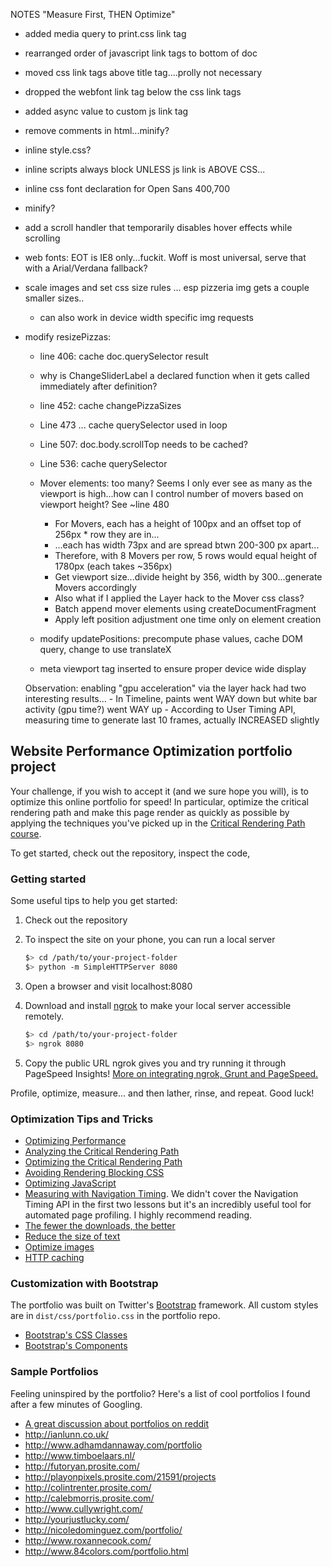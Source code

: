 NOTES
"Measure First, THEN Optimize"

- added media query to print.css link tag
- rearranged order of javascript link tags to bottom of doc
- moved css link tags above title tag....prolly not necessary
- dropped the webfont link tag below the css link tags
- added async value to custom js link tag
- remove comments in html...minify?
- inline style.css?
- inline scripts always block UNLESS js link is ABOVE CSS...
- inline css font declaration for Open Sans 400,700
- minify?
- add a scroll handler that temporarily disables hover effects while scrolling

- web fonts: EOT is IE8 only...fuckit. Woff is most universal, serve that with a Arial/Verdana fallback?

- scale images and set css size rules ... esp pizzeria img gets a couple smaller sizes..
	- can also work in device width specific img requests

- modify resizePizzas:
	- line 406: cache doc.querySelector result
	- why is ChangeSliderLabel a declared function when it gets called immediately after definition?

	- line 452: cache changePizzaSizes
	- Line 473 ... cache querySelector used in loop
	- Line 507: doc.body.scrollTop needs to be cached?

	- Line 536: cache querySelector

	- Mover elements: too many? Seems I only ever see as many as the viewport is high...how can I control number of movers based on viewport height? See ~line 480
		- For Movers, each has a height of 100px and an offset top of 256px * row they are in...
		- ...each has width 73px and are spread btwn 200-300 px apart...
		- Therefore, with 8 Movers per row, 5 rows would equal height of 1780px (each takes ~356px)
		- Get viewport size...divide height by 356, width by 300...generate Movers accordingly
		- Also what if I applied the Layer hack to the Mover css class?
		- Batch append mover elements using createDocumentFragment
		- Apply left position adjustment one time only on element creation

	- modify updatePositions: precompute phase values, cache DOM query, change to use translateX

	- meta viewport tag inserted to ensure proper device wide display

	Observation: enabling "gpu acceleration" via the layer hack had two interesting results...
		- In Timeline, paints went WAY down but white bar activity (gpu time?) went WAY up
		- According to User Timing API, measuring time to generate last 10 frames, actually INCREASED slightly

## Website Performance Optimization portfolio project

Your challenge, if you wish to accept it (and we sure hope you will), is to optimize this online portfolio for speed! In particular, optimize the critical rendering path and make this page render as quickly as possible by applying the techniques you've picked up in the [Critical Rendering Path course](https://www.udacity.com/course/ud884).

To get started, check out the repository, inspect the code,

### Getting started

Some useful tips to help you get started:

1. Check out the repository
1. To inspect the site on your phone, you can run a local server

	```bash
	$> cd /path/to/your-project-folder
	$> python -m SimpleHTTPServer 8080
	```

1. Open a browser and visit localhost:8080
1. Download and install [ngrok](https://ngrok.com/) to make your local server accessible remotely.

	``` bash
	$> cd /path/to/your-project-folder
	$> ngrok 8080
	```

1. Copy the public URL ngrok gives you and try running it through PageSpeed Insights! [More on integrating ngrok, Grunt and PageSpeed.](http://www.jamescryer.com/2014/06/12/grunt-pagespeed-and-ngrok-locally-testing/)

Profile, optimize, measure... and then lather, rinse, and repeat. Good luck!

### Optimization Tips and Tricks
* [Optimizing Performance](https://developers.google.com/web/fundamentals/performance/ "web performance")
* [Analyzing the Critical Rendering Path](https://developers.google.com/web/fundamentals/performance/critical-rendering-path/analyzing-crp.html "analyzing crp")
* [Optimizing the Critical Rendering Path](https://developers.google.com/web/fundamentals/performance/critical-rendering-path/optimizing-critical-rendering-path.html "optimize the crp!")
* [Avoiding Rendering Blocking CSS](https://developers.google.com/web/fundamentals/performance/critical-rendering-path/render-blocking-css.html "render blocking css")
* [Optimizing JavaScript](https://developers.google.com/web/fundamentals/performance/critical-rendering-path/adding-interactivity-with-javascript.html "javascript")
* [Measuring with Navigation Timing](https://developers.google.com/web/fundamentals/performance/critical-rendering-path/measure-crp.html "nav timing api"). We didn't cover the Navigation Timing API in the first two lessons but it's an incredibly useful tool for automated page profiling. I highly recommend reading.
* <a href="https://developers.google.com/web/fundamentals/performance/optimizing-content-efficiency/eliminate-downloads.html">The fewer the downloads, the better</a>
* <a href="https://developers.google.com/web/fundamentals/performance/optimizing-content-efficiency/optimize-encoding-and-transfer.html">Reduce the size of text</a>
* <a href="https://developers.google.com/web/fundamentals/performance/optimizing-content-efficiency/image-optimization.html">Optimize images</a>
* <a href="https://developers.google.com/web/fundamentals/performance/optimizing-content-efficiency/http-caching.html">HTTP caching</a>

### Customization with Bootstrap
The portfolio was built on Twitter's <a href="http://getbootstrap.com/">Bootstrap</a> framework. All custom styles are in `dist/css/portfolio.css` in the portfolio repo.

* <a href="http://getbootstrap.com/css/">Bootstrap's CSS Classes</a>
* <a href="http://getbootstrap.com/components/">Bootstrap's Components</a>

### Sample Portfolios

Feeling uninspired by the portfolio? Here's a list of cool portfolios I found after a few minutes of Googling.

* <a href="http://www.reddit.com/r/webdev/comments/280qkr/would_anybody_like_to_post_their_portfolio_site/">A great discussion about portfolios on reddit</a>
* <a href="http://ianlunn.co.uk/">http://ianlunn.co.uk/</a>
* <a href="http://www.adhamdannaway.com/portfolio">http://www.adhamdannaway.com/portfolio</a>
* <a href="http://www.timboelaars.nl/">http://www.timboelaars.nl/</a>
* <a href="http://futoryan.prosite.com/">http://futoryan.prosite.com/</a>
* <a href="http://playonpixels.prosite.com/21591/projects">http://playonpixels.prosite.com/21591/projects</a>
* <a href="http://colintrenter.prosite.com/">http://colintrenter.prosite.com/</a>
* <a href="http://calebmorris.prosite.com/">http://calebmorris.prosite.com/</a>
* <a href="http://www.cullywright.com/">http://www.cullywright.com/</a>
* <a href="http://yourjustlucky.com/">http://yourjustlucky.com/</a>
* <a href="http://nicoledominguez.com/portfolio/">http://nicoledominguez.com/portfolio/</a>
* <a href="http://www.roxannecook.com/">http://www.roxannecook.com/</a>
* <a href="http://www.84colors.com/portfolio.html">http://www.84colors.com/portfolio.html</a>
